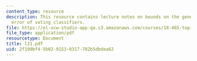 ```yaml
---
content_type: resource
description: This resource contains lecture notes on bounds on the generalization
  error of voting classifiers.
file: https://ol-ocw-studio-app-qa.s3.amazonaws.com/courses/18-465-topics-in-statistics-statistical-learning-theory-spring-2007/2f199bf45b0291530317782b5dbdea62_l21.pdf
file_type: application/pdf
resourcetype: Document
title: l21.pdf
uid: 2f199bf4-5b02-9153-0317-782b5dbdea62
---
```

